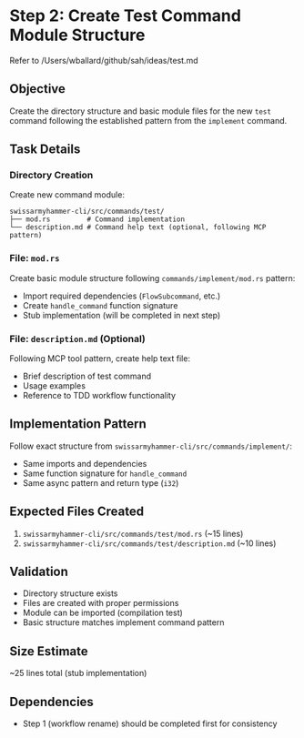 # Step 2: Create Test Command Module Structure

Refer to /Users/wballard/github/sah/ideas/test.md

## Objective
Create the directory structure and basic module files for the new `test` command following the established pattern from the `implement` command.

## Task Details

### Directory Creation
Create new command module:
```
swissarmyhammer-cli/src/commands/test/
├── mod.rs         # Command implementation
└── description.md # Command help text (optional, following MCP pattern)
```

### File: `mod.rs`
Create basic module structure following `commands/implement/mod.rs` pattern:
- Import required dependencies (`FlowSubcommand`, etc.)
- Create `handle_command` function signature
- Stub implementation (will be completed in next step)

### File: `description.md` (Optional)
Following MCP tool pattern, create help text file:
- Brief description of test command
- Usage examples
- Reference to TDD workflow functionality

## Implementation Pattern
Follow exact structure from `swissarmyhammer-cli/src/commands/implement/`:
- Same imports and dependencies
- Same function signature for `handle_command` 
- Same async pattern and return type (`i32`)

## Expected Files Created
1. `swissarmyhammer-cli/src/commands/test/mod.rs` (~15 lines)
2. `swissarmyhammer-cli/src/commands/test/description.md` (~10 lines)

## Validation
- Directory structure exists
- Files are created with proper permissions
- Module can be imported (compilation test)
- Basic structure matches implement command pattern

## Size Estimate
~25 lines total (stub implementation)

## Dependencies  
- Step 1 (workflow rename) should be completed first for consistency